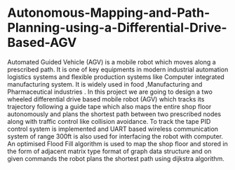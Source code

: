 # Autonomous-Mapping-and-Path-Planning-using-a-Differential-Drive-Based-AGV
Automated Guided Vehicle (AGV) is a mobile robot which moves along a prescribed path. It is one of key equipments in modern industrial automation logistics systems and flexible production systems like Computer integrated manufacturing system. It is widely used in food ,Manufacturing and Pharmaceutical industries . In this project we are going to design a two wheeled differential drive based mobile robot (AGV) which tracks its trajectory following a guide tape which also maps the entire shop floor autonomously and plans the shortest path between two prescribed nodes along with traffic control like collision avoidance. To track the tape PID control system is implemented and UART based wireless communication system of range 300ft is also used for interfacing the robot with computer. An optimised Flood Fill algorithm is used to map the shop floor and stored in the form of adjacent matrix type format of graph data structure and on given commands the robot plans the shortest path using dijkstra algorithm.
